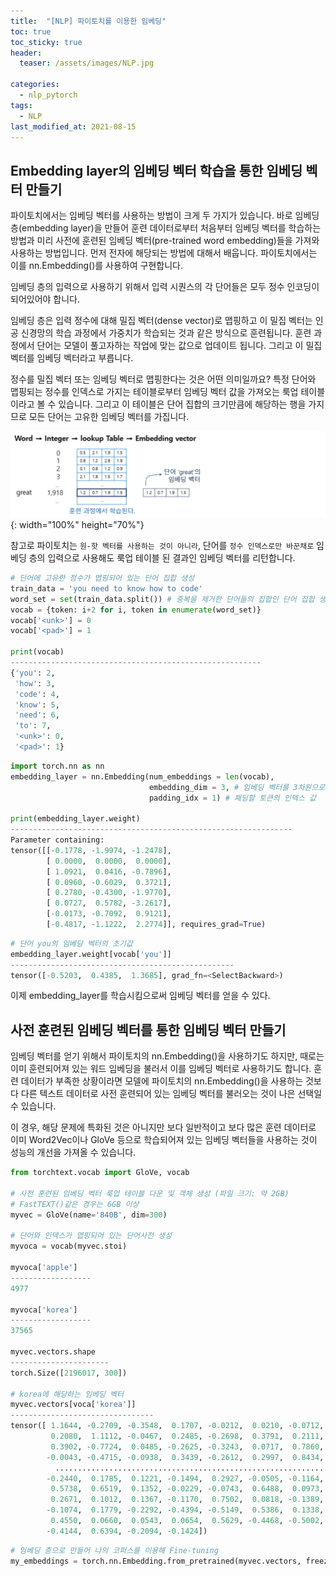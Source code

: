 ```yaml
---
title:  "[NLP] 파이토치를 이용한 임베딩"
toc: true
toc_sticky: true
header:
  teaser: /assets/images/NLP.jpg

categories:
  - nlp_pytorch
tags:
  - NLP
last_modified_at: 2021-08-15
---  
```



## Embedding layer의 임베딩 벡터 학습을 통한 임베딩 벡터 만들기

파이토치에서는 임베딩 벡터를 사용하는 방법이 크게 두 가지가 있습니다. 바로 임베딩 층(embedding layer)을 만들어 훈련 데이터로부터 처음부터 임베딩 벡터를 학습하는 방법과 미리 사전에 훈련된 임베딩 벡터(pre-trained word embedding)들을 가져와 사용하는 방법입니다. 먼저 전자에 해당되는 방법에 대해서 배웁니다. 파이토치에서는 이를 nn.Embedding()를 사용하여 구현합니다.

임베딩 층의 입력으로 사용하기 위해서 입력 시퀀스의 각 단어들은 모두 정수 인코딩이 되어있어야 합니다.  

임베딩 층은 입력 정수에 대해 밀집 벡터(dense vector)로 맵핑하고 이 밀집 벡터는 인공 신경망의 학습 과정에서 가중치가 학습되는 것과 같은 방식으로 훈련됩니다. 훈련 과정에서 단어는 모델이 풀고자하는 작업에 맞는 값으로 업데이트 됩니다. 그리고 이 밀집 벡터를 임베딩 벡터라고 부릅니다.  

정수를 밀집 벡터 또는 임베딩 벡터로 맵핑한다는 것은 어떤 의미일까요? 특정 단어와 맵핑되는 정수를 인덱스로 가지는 테이블로부터 임베딩 벡터 값을 가져오는 룩업 테이블이라고 볼 수 있습니다. 그리고 이 테이블은 단어 집합의 크기만큼에 해당하는 행을 가지므로 모든 단어는 고유한 임베딩 벡터를 가집니다.  


![](/assets/images/nlp_embedding_1.png){: width="100%" height="70%"}  

참고로 파이토치는 `원-핫 벡터를 사용하는 것이 아니라`, 단어를 `정수 인덱스로만 바꾼채로` 임베딩 층의 입력으로 사용해도 룩업 테이블 된 결과인 임베딩 벡터를 리턴합니다.


```python
# 단어에 고유한 정수가 맵핑되어 있는 단어 집합 생성
train_data = 'you need to know how to code'
word_set = set(train_data.split()) # 중복을 제거한 단어들의 집합인 단어 집합 생성.
vocab = {token: i+2 for i, token in enumerate(word_set)}  
vocab['<unk>'] = 0
vocab['<pad>'] = 1

print(vocab)
--------------------------------------------------------
{'you': 2,
 'how': 3,
 'code': 4,
 'know': 5,
 'need': 6,
 'to': 7,
 '<unk>': 0,
 '<pad>': 1}
```

```python
import torch.nn as nn
embedding_layer = nn.Embedding(num_embeddings = len(vocab), 
                               embedding_dim = 3, # 임베딩 벡터를 3차원으로 할 것이다
                               padding_idx = 1) # 패딩할 토큰의 인덱스 값

print(embedding_layer.weight)
---------------------------------------------------------------
Parameter containing:
tensor([[-0.1778, -1.9974, -1.2478],
        [ 0.0000,  0.0000,  0.0000],
        [ 1.0921,  0.0416, -0.7896],
        [ 0.0960, -0.6029,  0.3721],
        [ 0.2780, -0.4300, -1.9770],
        [ 0.0727,  0.5782, -3.2617],
        [-0.0173, -0.7092,  0.9121],
        [-0.4817, -1.1222,  2.2774]], requires_grad=True)
```

```python
# 단어 you의 임베딩 벡터의 초기값
embedding_layer.weight[vocab['you']]
--------------------------------------------------
tensor([-0.5203,  0.4385,  1.3685], grad_fn=<SelectBackward>)
```  

이제 embedding_layer를 학습시킴으로써 임베딩 벡터를 얻을 수 있다.


## 사전 훈련된 임베딩 벡터를 통한 임베딩 벡터 만들기  

임베딩 벡터를 얻기 위해서 파이토치의 nn.Embedding()을 사용하기도 하지만, 때로는 이미 훈련되어져 있는 워드 임베딩을 불러서 이를 임베딩 벡터로 사용하기도 합니다. 훈련 데이터가 부족한 상황이라면 모델에 파이토치의 nn.Embedding()을 사용하는 것보다 다른 텍스트 데이터로 사전 훈련되어 있는 임베딩 벡터를 불러오는 것이 나은 선택일 수 있습니다.  

이 경우, 해당 문제에 특화된 것은 아니지만 보다 일반적이고 보다 많은 훈련 데이터로 이미 Word2Vec이나 GloVe 등으로 학습되어져 있는 임베딩 벡터들을 사용하는 것이 성능의 개선을 가져올 수 있습니다.  

```python
from torchtext.vocab import GloVe, vocab

# 사전 훈련된 임베딩 벡터 룩업 테이블 다운 및 객체 생성 (파일 크기: 약 2GB)
# FastTEXT()같은 경우는 6GB 이상
myvec = GloVe(name='840B', dim=300)

# 단어와 인덱스가 맵핑되어 있는 단어사전 생성
myvoca = vocab(myvec.stoi)

myvoca['apple']
------------------
4977

myvoca['korea']
------------------
37565

myvec.vectors.shape
----------------------
torch.Size([2196017, 300])

# korea에 해당하는 임베딩 벡터
myvec.vectors[voca['korea']]
--------------------------------
tensor([ 1.1644, -0.2709, -0.3548,  0.1707, -0.0212,  0.0210, -0.0712, -0.0988,
         0.2080,  1.1112, -0.0467,  0.2485, -0.2698,  0.3791,  0.2111,  0.2164,
         0.3902, -0.7724,  0.0485, -0.2625, -0.3243,  0.0717,  0.7860,  0.1874,
        -0.0043, -0.4715, -0.0938,  0.3439, -0.2612,  0.2997,  0.8434, -0.4661,
          .................................................................
        -0.2440,  0.1785,  0.1221, -0.1494,  0.2927, -0.0505, -0.1164, -0.0884,
         0.5738,  0.6519,  0.1352, -0.0229, -0.0743,  0.6488,  0.0973,  0.0712,
         0.2671,  0.1012,  0.1367, -0.1170,  0.7502,  0.0818, -0.1389,  0.1704,
        -0.1074,  0.1779, -0.2292, -0.4394, -0.5149,  0.5386,  0.1338, -0.4358,
         0.4550,  0.0660,  0.0543,  0.0654,  0.5629, -0.4468, -0.5002, -0.3005,
        -0.4144,  0.6394, -0.2094, -0.1424])
```

```python
# 임베딩 층으로 만들어 나의 코퍼스를 이용해 Fine-tuning
my_embeddings = torch.nn.Embedding.from_pretrained(myvec.vectors, freeze=True) 
```